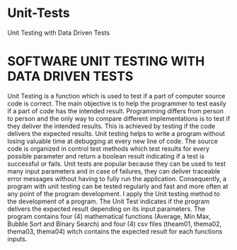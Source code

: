 # Unit-Tests
Unit Testing with Data Driven Tests

# SOFTWARE UNIT TESTING WITH DATA DRIVEN TESTS
Unit Testing is a function which is used to test if a part of computer source code is correct. The main objective is to help the programmer to test easily if a part of code has the intended result.
Programming differs from person to person and the only way to compare different implementations is to test if they deliver the intended results. This is achieved by testing if the code delivers the expected results. Unit testing helps to write a program without losing valuable time at debugging at every new line of code. The source code is organized in control test methods which test results for every possible parameter and return a boolean result indicating if a test is successful or fails. Unit tests are popular because they can be used to test many input parameters and in case of failures, they can deliver traceable error messages without having to fully run the application. Consequently, a program with unit testing can be tested regularly and fast and more often at any point of the program development.
I apply the Unit testing method to the development of a program. The Unit Test indicates if the program delivers the expected result depending on its input parameters. The program contains four (4) mathematical functions (Average, Min Max, Bubble Sort and Binary Search) and four (4) csv files (theam01, thema02, thema03, thema04) witch contains the expected result for each functions inputs.
